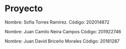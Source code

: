 # Proyecto
Nombre: Sofía Torres Ramírez.
Código: 202014872

Nombre: Juan Camilo Neira Campos
Código: 201922746

Nombre: Juan David Briceño Morales
Código: 20181287 
